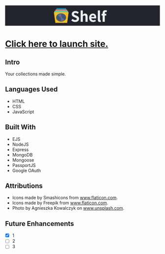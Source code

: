 ![SHELF](/public/images/readme/logo.png/)

# [Click here to launch site.](https://witte-shelf.herokuapp.com/)

## Intro

Your collections made simple.

## Languages Used

* HTML
* CSS
* JavaScript

## Built With

* EJS
* NodeJS
* Express
* MongoDB
* Mongoose
* PassportJS
* Google OAuth

## Attributions

* Icons made by Smashicons from www.flaticon.com.
* Icons made by Freepik from www.flaticon.com.
* Photo by Agnieszka Kowalczyk on www.unsplash.com.

## Future Enhancements

- [x] 1
- [ ] 2
- [ ] 3
